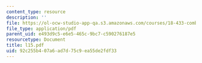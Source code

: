 ```yaml
---
content_type: resource
description: ''
file: https://ol-ocw-studio-app-qa.s3.amazonaws.com/courses/18-433-combinatorial-optimization-fall-2003/92c255b407a6ad7d75c9ea55de2fdf33_l15.pdf
file_type: application/pdf
parent_uid: e493d9c5-e6e5-465c-9bc7-c590276187e5
resourcetype: Document
title: l15.pdf
uid: 92c255b4-07a6-ad7d-75c9-ea55de2fdf33
---
```

